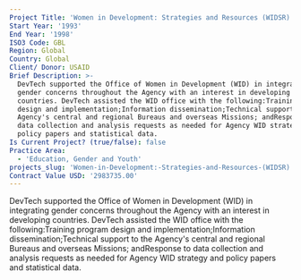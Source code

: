 ```yaml
---
Project Title: 'Women in Development: Strategies and Resources (WIDSR)'
Start Year: '1993'
End Year: '1998'
ISO3 Code: GBL
Region: Global
Country: Global
Client/ Donor: USAID
Brief Description: >-
  DevTech supported the Office of Women in Development (WID) in integrating
  gender concerns throughout the Agency with an interest in developing
  countries. DevTech assisted the WID office with the following:Training program
  design and implementation;Information dissemination;Technical support to the
  Agency's central and regional Bureaus and overseas Missions; andResponse to
  data collection and analysis requests as needed for Agency WID strategy and
  policy papers and statistical data.
Is Current Project? (true/false): false
Practice Area:
  - 'Education, Gender and Youth'
projects_slug: 'Women-in-Development:-Strategies-and-Resources-(WIDSR)'
Contract Value USD: '2983735.00'
---
```

DevTech supported the Office of Women in Development (WID) in integrating gender concerns throughout the Agency with an interest in developing countries. DevTech assisted the WID office with the following:Training program design and implementation;Information dissemination;Technical support to the Agency's central and regional Bureaus and overseas Missions; andResponse to data collection and analysis requests as needed for Agency WID strategy and policy papers and statistical data.